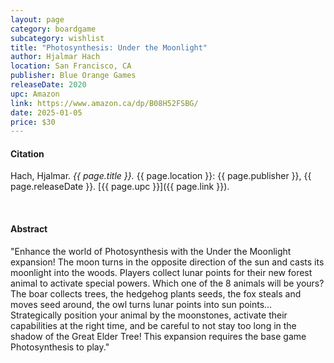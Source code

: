 ```yaml
---
layout: page
category: boardgame
subcategory: wishlist
title: "Photosynthesis: Under the Moonlight"
author: Hjalmar Hach
location: San Francisco, CA
publisher: Blue Orange Games
releaseDate: 2020
upc: Amazon
link: https://www.amazon.ca/dp/B08H52FSBG/
date: 2025-01-05
price: $30
---
```


#### Citation

Hach, Hjalmar. *{{ page.title }}.* {{ page.location }}: {{ page.publisher }}, {{ page.releaseDate }}. [{{ page.upc }}]({{ page.link }}).

<br>


#### Abstract

"Enhance the world of Photosynthesis with the Under the Moonlight expansion! The moon turns in the opposite direction of the sun and casts its moonlight into the woods. Players collect lunar points for their new forest animal to activate special powers. Which one of the 8 animals will be yours? The boar collects trees, the hedgehog plants seeds, the fox steals and moves seed around, the owl turns lunar points into sun points… Strategically position your animal by the moonstones, activate their capabilities at the right time, and be careful to not stay too long in the shadow of the Great Elder Tree! This expansion requires the base game Photosynthesis to play."
